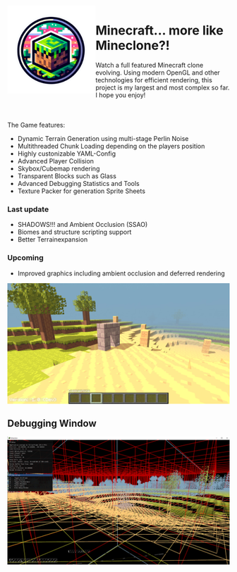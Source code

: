 <img align="left" src="https://github.com/timmy0811/Minecraft/blob/main/logo2.png" width="200" height="200">

# Minecraft... more like Mineclone?!
Watch a full featured Minecraft clone evolving. Using modern OpenGL and other technologies for efficient rendering, this project is my largest and most complex so far. I hope you enjoy!
<br /> <br /> <br /> <br />
The Game features:

* Dynamic Terrain Generation using multi-stage Perlin Noise
* Multithreaded Chunk Loading depending on the players position
* Highly custonizable YAML-Config
* Advanced Player Collision
* Skybox/Cubemap rendering
* Transparent Blocks such as Glass
* Advanced Debugging Statistics and Tools
* Texture Packer for generation Sprite Sheets

### Last update
* SHADOWS!!! and Ambient Occlusion (SSAO)
* Biomes and structure scripting support
* Better Terrainexpansion

### Upcoming
* Improved graphics including ambient occlusion and deferred rendering

![](https://github.com/timmy0811/Minecraft/blob/main/img1_3.png?raw=true)

## Debugging Window
![](https://github.com/timmy0811/Minecraft/blob/main/img2_4.png?raw=true)
